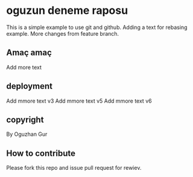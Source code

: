 # oguzun deneme raposu

This is a simple example to use git and github. Adding a text for rebasing example. More changes from feature branch.

## Amaç amaç

Add more text

## deployment
Add mmore text v3
Add mmore text v5
Add mmore text v6

## copyright
By Oguzhan Gur

## How to contribute
Please fork this repo and issue pull request for rewiev.
